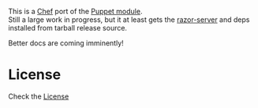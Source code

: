 This is a [Chef][] port of the [Puppet module][].  
Still a large work in progress, but it at least gets the [razor-server][] and deps installed from tarball release source.

[razor-server]: https://github.com/puppetlabs/razor-server "razor-server"
[Puppet module]: https://github.com/puppetlabs/puppetlabs-razor "Puppet module"
[Chef]: http://www.getchef.com 

Better docs are coming imminently!

# License
Check the [License](https://github.com/brightcove/cookbook-razor-server/blob/master/LICENSE.txt)
